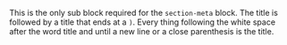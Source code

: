 <!--
(dl
    (section-meta
        (title Title \(required\))
    )
)
-->

This is the only sub block required for the `section-meta` block. The title is followed by a title that ends at a `)`. Every thing following the white space after the word title and until a new line or a close parenthesis is the title.